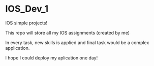 # IOS_Dev_1
IOS simple projects!

This repo will store all my IOS assignments (created by me)

In every task, new skills is applied and final task would be a complex application.

I hope I could deploy my aplication one day!
